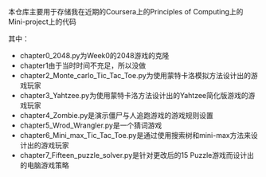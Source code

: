 本仓库主要用于存储我在近期的Coursera上的Principles of Computing上的Mini-project上的代码

其中：

- chapter0_2048.py为Week0的2048游戏的克隆
- chapter1由于当时时间不充足，所以没做
- chapter2_Monte_carlo_Tic_Tac_Toe.py为使用蒙特卡洛模拟方法设计出的游戏玩家
- chapter3_Yahtzee.py为使用蒙特卡洛方法设计出的Yahtzee简化版游戏的游戏玩家
- chapter4_Zombie.py是演示僵尸与人追跑游戏的游戏规则设置
- chapter5_Wrod_Wrangler.py是一个猜词游戏
- chapter6_Mini_max_Tic_Tac_Toe.py是通过使用搜索树和mini-max方法来设计出的游戏玩家
- chapter7_Fifteen_puzzle_solver.py是针对更改后的15 Puzzle游戏而设计出的电脑游戏策略
